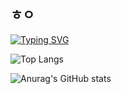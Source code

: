 ## ㅎㅇ
[![Typing SVG](https://readme-typing-svg.demolab.com/?lines=안녕+하세요+테스트+중...;Second+line+of+text)](https://git.io/typing-svg)

![Top Langs](https://github-readme-stats.vercel.app/api/top-langs/?username=anuraghazra&layout=compact)

![Anurag's GitHub stats](https://github-readme-stats.vercel.app/api?username=깃허브아이디&hide=contribs,prs&show_icons=true&theme=테마)
